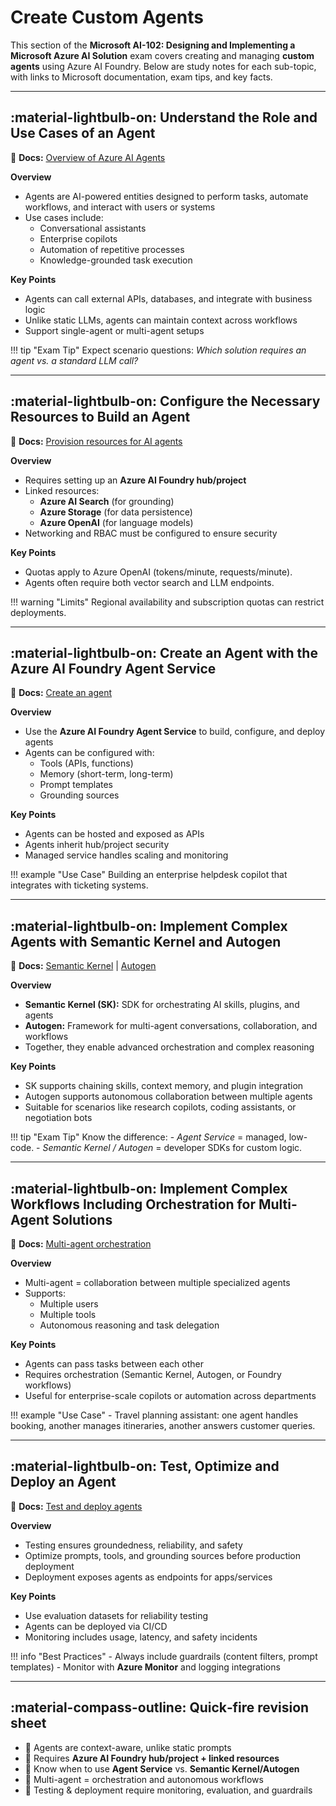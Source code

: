 # Create Custom Agents

This section of the **Microsoft AI-102: Designing and Implementing a Microsoft Azure AI Solution** exam covers creating and managing **custom agents** using Azure AI Foundry. Below are study notes for each sub-topic, with links to Microsoft documentation, exam tips, and key facts.

---

## :material-lightbulb-on: Understand the Role and Use Cases of an Agent

📖 **Docs:** [Overview of Azure AI Agents](https://learn.microsoft.com/azure/ai-services/agents/overview)

**Overview**

- Agents are AI-powered entities designed to perform tasks, automate workflows, and interact with users or systems
- Use cases include:
    - Conversational assistants
    - Enterprise copilots
    - Automation of repetitive processes
    - Knowledge-grounded task execution

**Key Points**

- Agents can call external APIs, databases, and integrate with business logic
- Unlike static LLMs, agents can maintain context across workflows
- Support single-agent or multi-agent setups

!!! tip "Exam Tip"
    Expect scenario questions: *Which solution requires an agent vs. a standard LLM call?*

---

## :material-lightbulb-on: Configure the Necessary Resources to Build an Agent

📖 **Docs:** [Provision resources for AI agents](https://learn.microsoft.com/azure/ai-services/agents/how-to/provision)

**Overview**

- Requires setting up an **Azure AI Foundry hub/project**
- Linked resources:
    - **Azure AI Search** (for grounding)
    - **Azure Storage** (for data persistence)
    - **Azure OpenAI** (for language models)
- Networking and RBAC must be configured to ensure security

**Key Points**

- Quotas apply to Azure OpenAI (tokens/minute, requests/minute).
- Agents often require both vector search and LLM endpoints.

!!! warning "Limits"
    Regional availability and subscription quotas can restrict deployments.

---

## :material-lightbulb-on: Create an Agent with the Azure AI Foundry Agent Service

📖 **Docs:** [Create an agent](https://learn.microsoft.com/azure/ai-services/agents/how-to/create-agent)

**Overview**

- Use the **Azure AI Foundry Agent Service** to build, configure, and deploy agents
- Agents can be configured with:
    - Tools (APIs, functions)
    - Memory (short-term, long-term)
    - Prompt templates
    - Grounding sources

**Key Points**

- Agents can be hosted and exposed as APIs
- Agents inherit hub/project security
- Managed service handles scaling and monitoring

!!! example "Use Case"
    Building an enterprise helpdesk copilot that integrates with ticketing systems.

---

## :material-lightbulb-on: Implement Complex Agents with Semantic Kernel and Autogen

📖 **Docs:** [Semantic Kernel](https://learn.microsoft.com/semantic-kernel/overview) | [Autogen](https://microsoft.github.io/autogen/)

**Overview**

- **Semantic Kernel (SK):** SDK for orchestrating AI skills, plugins, and agents
- **Autogen:** Framework for multi-agent conversations, collaboration, and workflows
- Together, they enable advanced orchestration and complex reasoning

**Key Points**

- SK supports chaining skills, context memory, and plugin integration
- Autogen supports autonomous collaboration between multiple agents
- Suitable for scenarios like research copilots, coding assistants, or negotiation bots

!!! tip "Exam Tip"
    Know the difference:
    - *Agent Service* = managed, low-code.
    - *Semantic Kernel / Autogen* = developer SDKs for custom logic.

---

## :material-lightbulb-on: Implement Complex Workflows Including Orchestration for Multi-Agent Solutions

📖 **Docs:** [Multi-agent orchestration](https://learn.microsoft.com/azure/ai-services/agents/how-to/multi-agent)

**Overview**

- Multi-agent = collaboration between multiple specialized agents
- Supports:
    - Multiple users
    - Multiple tools
    - Autonomous reasoning and task delegation

**Key Points**

- Agents can pass tasks between each other
- Requires orchestration (Semantic Kernel, Autogen, or Foundry workflows)
- Useful for enterprise-scale copilots or automation across departments

!!! example "Use Case"
    - Travel planning assistant: one agent handles booking, another manages itineraries, another answers customer queries.

---

## :material-lightbulb-on: Test, Optimize and Deploy an Agent

📖 **Docs:** [Test and deploy agents](https://learn.microsoft.com/azure/ai-services/agents/how-to/test-deploy)

**Overview**

- Testing ensures groundedness, reliability, and safety
- Optimize prompts, tools, and grounding sources before production deployment
- Deployment exposes agents as endpoints for apps/services

**Key Points**

- Use evaluation datasets for reliability testing
- Agents can be deployed via CI/CD
- Monitoring includes usage, latency, and safety incidents

!!! info "Best Practices"
    - Always include guardrails (content filters, prompt templates)
    - Monitor with **Azure Monitor** and logging integrations

---

## :material-compass-outline: Quick‑fire revision sheet  

- 📌 Agents are context-aware, unlike static prompts
- 📌 Requires **Azure AI Foundry hub/project + linked resources**
- 📌 Know when to use **Agent Service** vs. **Semantic Kernel/Autogen**
- 📌 Multi-agent = orchestration and autonomous workflows
- 📌 Testing & deployment require monitoring, evaluation, and guardrails
